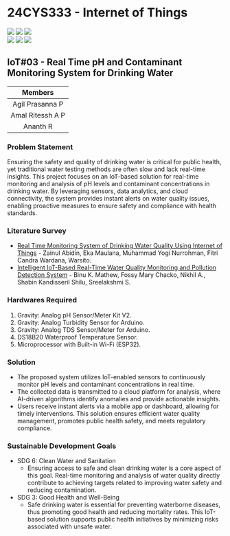 # 24CYS333 - Internet of Things
![](https://img.shields.io/badge/Batch-22CYS-lightgreen) ![](https://img.shields.io/badge/UG-blue) ![](https://img.shields.io/badge/Subject-IoT-blue)
<br/>
![](https://img.shields.io/badge/Lecture-2-orange) ![](https://img.shields.io/badge/Practical-3-orange) ![](https://img.shields.io/badge/Credits-3-orange) <br/>

## IoT#03 - Real Time pH and Contaminant Monitoring System for Drinking Water

| Members | 
|:-------:|
| Agil Prasanna P | 
| Amal Ritessh A P | 
| Ananth R |

### Problem Statement
 Ensuring the safety and quality of drinking water is critical for public health, yet
 traditional water testing methods are often slow and lack real-time insights.
 This project focuses on an IoT-based solution for real-time monitoring and analysis
 of pH levels and contaminant concentrations in drinking water.
 By leveraging sensors, data analytics, and cloud connectivity, the system provides
 instant alerts on water quality issues, enabling proactive measures to ensure safety
 and compliance with health standards.

 ### Literature Survey
- [Real Time Monitoring System of Drinking Water Quality Using Internet 
of Things](https://www.semanticscholar.org/paper/Intelligent-IoT-Based-Real-Time-Water-Quality-and-Mathew-Chacko/ecf8559959f6024698a123bbe1ba9f4d7f6e8037) - Zainul Abidin, Eka Maulana, Muhammad Yogi Nurrohman, 
Fitri Candra Wardana, Warsito.
- [Intelligent IoT-Based Real-Time Water Quality Monitoring and 
Pollution Detection System](https://www.researchgate.net/publication/363679076_Real_Time_Monitoring_System_of_Drinking_Water_Quality_Using_Internet_of_Things) - Binu K. Mathew, Fossy Mary Chacko, Nikhil 
A., Shabin Kandisseril Shilu, Sreelakshmi S. 
 
 ### Hardwares Required
1. Gravity: Analog pH Sensor/Meter Kit V2.
2. Gravity: Analog Turbidity Sensor for Arduino.
3. Gravity: Analog TDS Sensor/Meter for Arduino. 
4. DS18B20 Waterproof Temperature Sensor.
5. Microprocessor with Built-in Wi-Fi (ESP32).

 ### Solution
- The proposed system utilizes IoT-enabled sensors to continuously monitor pH levels
and contaminant concentrations in real time.
- The collected data is transmitted to a cloud platform for analysis, where AI-driven
algorithms identify anomalies and provide actionable insights.
- Users receive instant alerts via a mobile app or dashboard, allowing for timely
interventions. This solution ensures efficient water quality management, promotes
public health safety, and meets regulatory compliance.

 ### Sustainable Development Goals
- SDG 6: Clean Water and Sanitation 
  - Ensuring access to safe and clean drinking water is a core aspect 
of this goal. Real-time monitoring and analysis of water quality 
directly contribute to achieving targets related to improving 
water safety and reducing contamination. 
- SDG 3: Good Health and Well-Being 
  - Safe drinking water is essential for preventing waterborne 
diseases, thus promoting good health and reducing mortality 
rates. This IoT-based solution supports public health initiatives 
by minimizing risks associated with unsafe water.

